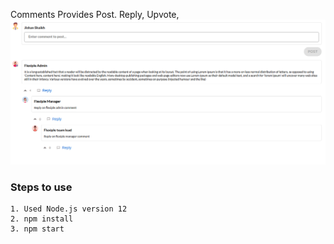 Comments Provides Post. Reply, Upvote,
![Sample Pic](https://github.com/shaikhjishan37/flexiple-comments/blob/master/preview.png?raw=true "Comments")

### Steps to use

    1. Used Node.js version 12
    2. npm install
    3. npm start

